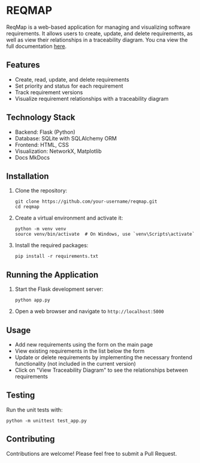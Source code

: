 # REQMAP

ReqMap is a web-based application for managing and visualizing software requirements. It allows users to create, update, and delete requirements, as well as view their relationships in a traceability diagram. You cna view the full documentation [here](https://jerameee.github.io/reqmap-docs/).

## Features

- Create, read, update, and delete requirements
- Set priority and status for each requirement
- Track requirement versions
- Visualize requirement relationships with a traceability diagram

## Technology Stack

- Backend: Flask (Python)
- Database: SQLite with SQLAlchemy ORM
- Frontend: HTML, CSS
- Visualization: NetworkX, Matplotlib
- Docs MkDocs

## Installation

1. Clone the repository:
   ```
   git clone https://github.com/your-username/reqmap.git
   cd reqmap
   ```

2. Create a virtual environment and activate it:
   ```
   python -m venv venv
   source venv/bin/activate  # On Windows, use `venv\Scripts\activate`
   ```

3. Install the required packages:
   ```
   pip install -r requirements.txt
   ```

## Running the Application

1. Start the Flask development server:
   ```
   python app.py
   ```

2. Open a web browser and navigate to `http://localhost:5000`

## Usage

- Add new requirements using the form on the main page
- View existing requirements in the list below the form
- Update or delete requirements by implementing the necessary frontend functionality (not included in the current version)
- Click on "View Traceability Diagram" to see the relationships between requirements

## Testing

Run the unit tests with:
```
python -m unittest test_app.py
```

## Contributing

Contributions are welcome! Please feel free to submit a Pull Request.
